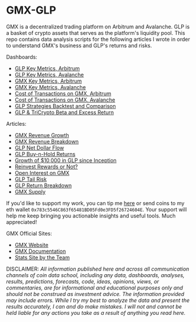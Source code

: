 # GMX-GLP

GMX is a decentralized trading platform on Arbitrum and Avalanche. GLP is a 
basket of crypto assets that serves as the platform's liquidity pool. This repo 
contains data analysis scripts for the following articles I wrote in order to 
understand GMX's business and GLP's returns and risks.

Dashboards:

* [GLP Key Metrics, Arbitrum](https://dune.com/coindataschool/glp-arbitrum)
* [GLP Key Metrics, Avalanche](https://dune.com/coindataschool/glp-avalanche)
* [GMX Key Metrics, Arbitrum](https://dune.com/coindataschool/gmx-arbitrum)
* [GMX Key Metrics, Avalanche](https://dune.com/coindataschool/gmx-avalanche)
* [Cost of Transactions on GMX, Arbitrum](https://dune.com/coindataschool/cost-of-transactions-on-gmx-arbitrum)
* [Cost of Transactions on GMX, Avalanche](https://dune.com/coindataschool/cost-of-transactions-on-gmx-avalanche)
* [GLP Strategies Backtest and Comparison](https://coindataschool-glp-strats-comp-dashboard-main-vimp75.streamlitapp.com/)
* [GLP & TriCrypto Beta and Excess Return](https://coindataschool-beta-sharpe-ret-dashboard-main-5rm56h.streamlitapp.com/)

Articles:

* [GMX Revenue Growth](https://coindataschool.substack.com/p/gmx-revenue-growth?r=1ly8yy&s=w&utm_campaign=post&utm_medium=web)
* [GMX Revenue Breakdown](https://coindataschool.substack.com/p/gmx-revenue-breakdown?r=1ly8yy&s=w&utm_campaign=post&utm_medium=web)
* [GLP Net Dollar Flow](https://coindataschool.substack.com/p/glp-net-dollar-flow?r=1ly8yy&s=w&utm_campaign=post&utm_medium=web)
* [GLP Buy-n-Hold Returns](https://coindataschool.substack.com/p/glp-buy-and-hold-returns?r=1ly8yy&s=w&utm_campaign=post&utm_medium=web)
* [Growth of $10,000 in GLP since Inception](https://coindataschool.substack.com/p/growth-of-10000-in-glp-since-inception?r=1ly8yy&s=w&utm_campaign=post&utm_medium=web)
* [Reinvest Rewards or Not?](https://coindataschool.substack.com/p/reinvest-rewards-or-not?r=1ly8yy&s=w&utm_campaign=post&utm_medium=web)
* [Open Interest on GMX](https://coindataschool.substack.com/p/open-interest-on-gmx?r=1ly8yy&s=w&utm_campaign=post&utm_medium=web)
* [GLP Tail Risk](https://coindataschool.substack.com/p/glp-tail-risk?r=1ly8yy&s=w&utm_campaign=post&utm_medium=web)
* [GLP Return Breakdown](https://coindataschool.substack.com/p/glp-return-breakdown?r=1ly8yy&s=w&utm_campaign=post&utm_medium=web)
* [GMX Supply](https://coindataschool.substack.com/p/gmx-supply?r=1ly8yy&s=w&utm_campaign=post&utm_medium=web)

If you'd like to support my work, you can tip me [here](https://tippin.me/@coindataschool) or
send coins to my eth wallet `0x783c5546C863f65481BD05Fd0e3FD5f26724604E`. Your support will help me keep bringing you actionable insights and useful tools. Much appreciated!

GMX Official Sites:

* [GMX Website](https://gmx.io/)
* [GMX Documentation](https://gmxio.gitbook.io/)
* [Stats Site by the Team](https://stats.gmx.io)

DISCLAIMER: *All information published here and across all communication channels of coin data school, including any data, dashboards, analyses, results, predictions, forecasts, code, ideas, opinions, views, or commentaries, are for informational and educational purposes only and should not be construed as investment advice. The information provided may include errors. While I try my best to analyze the data and present the results accurately, I can and do make mistakes. I will not and cannot be held liable for any actions you take as a result of anything you read here.*